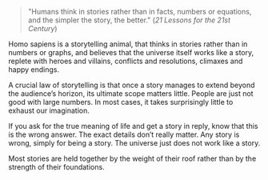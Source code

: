 > "Humans think in stories rather than in facts, numbers or equations, and the simpler the story, the better."
> (*21 Lessons for the 21st Century*)

Homo sapiens is a storytelling animal, that thinks in stories rather than in numbers or graphs, and believes that the universe itself works like a story, replete with heroes and villains, conflicts and resolutions, climaxes and happy endings.

A crucial law of storytelling is that once a story manages to extend beyond the audience’s horizon, its ultimate scope matters little. People are just not good with large numbers. In most cases, it takes surprisingly little to exhaust our imagination.

If you ask for the true meaning of life and get a story in reply, know that this is the wrong answer. The exact details don’t really matter. Any story is wrong, simply for being a story. The universe just does not work like a story.

Most stories are held together by the weight of their roof rather than by the strength of their foundations.